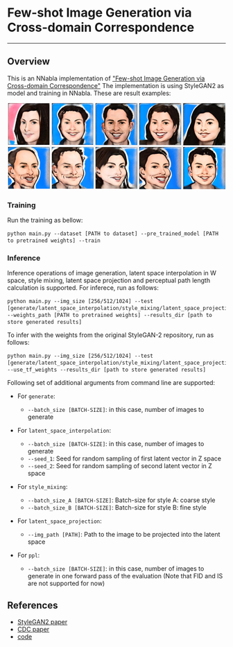 # Few-shot Image Generation via Cross-domain Correspondence
---

## Overview

This is an NNabla implementation of ["Few-shot Image Generation via Cross-domain Correspondence"](https://arxiv.org/abs/2104.06820)
The implementation is using StyleGAN2 as model and training in NNabla.
These are result examples:

![result examples](./result_examples.png)

### Training

Run the training as bellow:

```
python main.py --dataset [PATH to dataset] --pre_trained_model [PATH to pretrained weights] --train
``` 

### Inference

Inference operations of image generation, latent space interpolation in W space, style mixing, latent space projection and perceptual path length calculation is supported. 
For inferece, run as follows:

```
python main.py --img_size [256/512/1024] --test [generate/latent_space_interpolation/style_mixing/latent_space_projection/ppl] --weights_path [PATH to pretrained weights] --results_dir [path to store generated results]
```

To infer with the weights from the original StyleGAN-2 repository, run as follows:

```
python main.py --img_size [256/512/1024] --test [generate/latent_space_interpolation/style_mixing/latent_space_projection/ppl] --use_tf_weights --results_dir [path to store generated results] 
```

Following set of additional arguments from command line are supported:

- For `generate`: 
  - `--batch_size [BATCH-SIZE]`: in this case, number of images to generate

- For `latent_space_interpolation`: 
  - `--batch_size [BATCH-SIZE]`: in this case, number of images to generate
  - `--seed_1`: Seed for random sampling of first latent vector in Z space
  - `--seed_2`: Seed for random sampling of second latent vector in Z space

- For `style_mixing`: 
  - `--batch_size_A [BATCH-SIZE]`: Batch-size for style A: coarse style
  - `--batch_size_B [BATCH-SIZE]`: Batch-size for style B: fine style

- For `latent_space_projection`: 
  - `--img_path [PATH]`: Path to the image to be projected into the latent space

- For `ppl`: 
  - `--batch_size [BATCH-SIZE]`: in this case, number of images to generate in one forward pass of the evaluation (Note that FID and IS are not supported for now)

## References
- [StyleGAN2 paper](http://arxiv.org/abs/1912.04958)
- [CDC paper](https://arxiv.org/abs/2104.06820)
- [code](https://github.com/utkarshojha/few-shot-gan-adaptation)

